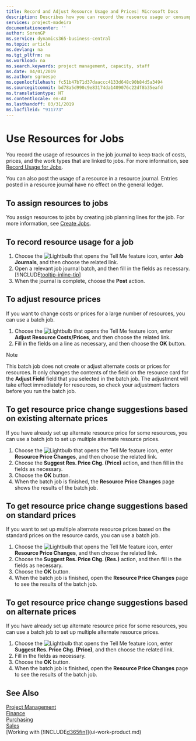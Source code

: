 ```yaml
---
title: Record and Adjust Resource Usage and Prices| Microsoft Docs
description: Describes how you can record the resource usage or consumption associated with a job, to keep track and manage costs, prices, and work types.
services: project-madeira
documentationcenter: ''
author: SorenGP
ms.service: dynamics365-business-central
ms.topic: article
ms.devlang: na
ms.tgt_pltfrm: na
ms.workload: na
ms.search.keywords: project management, capacity, staff
ms.date: 04/01/2019
ms.author: sgroespe
ms.openlocfilehash: fc51b47b71d37daaccc4133d648c90b84d5a3494
ms.sourcegitcommit: bd78a5d990c9e83174da1409076c22df8b35eafd
ms.translationtype: HT
ms.contentlocale: en-AU
ms.lasthandoff: 03/31/2019
ms.locfileid: "911773"
---
```

# <a name="use-resources-for-jobs"></a>Use Resources for Jobs
You record the usage of resources in the job journal to keep track of costs, prices, and the work types that are linked to jobs. For more information, see [Record Usage for Jobs](projects-how-record-job-usage.md).

You can also post the usage of a resource in a resource journal. Entries posted in a resource journal have no effect on the general ledger.

## <a name="to-assign-resources-to-jobs"></a>To assign resources to jobs
You assign resources to jobs by creating job planning lines for the job. For more information, see [Create Jobs](projects-how-create-jobs.md).

## <a name="to-record-resource-usage-for-a-job"></a>To record resource usage for a job
1. Choose the ![Lightbulb that opens the Tell Me feature](media/ui-search/search_small.png "Tell me what you want to do") icon, enter **Job Journals**, and then choose the related link.
2. Open a relevant job journal batch, and then fill in the fields as necessary. [!INCLUDE[tooltip-inline-tip](includes/tooltip-inline-tip_md.md)]
3. When the journal is complete, choose the **Post** action.

## <a name="to-adjust-resource-prices"></a>To adjust resource prices
If you want to change costs or prices for a large number of resources, you can use a batch job.  

1. Choose the ![Lightbulb that opens the Tell Me feature](media/ui-search/search_small.png "Tell me what you want to do") icon, enter **Adjust Resource Costs/Prices**, and then choose the related link.
2. Fill in the fields on a line as necessary, and then choose the **OK** button.

> [!NOTE]  
>   This batch job does not create or adjust alternate costs or prices for resources. It only changes the contents of the field on the resource card for the **Adjust Field** field that you selected in the batch job. The adjustment will take effect immediately for resources, so check your adjustment factors before you run the batch job.

## <a name="to-get-resource-price-change-suggestions-based-on-existing-alternate-prices"></a>To get resource price change suggestions based on existing alternate prices
If you have already set up alternate resource price for some resources, you can use a batch job to set up multiple alternate resource prices.

1. Choose the ![Lightbulb that opens the Tell Me feature](media/ui-search/search_small.png "Tell me what you want to do") icon, enter **Resource Price Changes**, and then choose the related link.
2. Choose the **Suggest Res. Price Chg. (Price)** action, and then fill in the fields as necessary.
3. Choose the **OK** button.  
4. When the batch job is finished, the **Resource Price Changes** page shows the results of the batch job.

## <a name="to-get-resource-price-change-suggestions-based-on-standard-prices"></a>To get resource price change suggestions based on standard prices
If you want to set up multiple alternate resource prices based on the standard prices on the resource cards, you can use a batch job.  

1. Choose the ![Lightbulb that opens the Tell Me feature](media/ui-search/search_small.png "Tell me what you want to do") icon, enter **Resource Price Changes**, and then choose the related link.
2. Choose the **Suggest Res. Price Chg. (Res.)** action, and then fill in the fields as necessary.  
3. Choose the **OK** button.  
4. When the batch job is finished, open the **Resource Price Changes** page to see the results of the batch job.

## <a name="to-get-resource-price-change-suggestions-based-on-alternate-prices"></a>To get resource price change suggestions based on alternate prices
If you have already set up alternate resource price for some resources, you can use a batch job to set up multiple alternate resource prices.

1. Choose the ![Lightbulb that opens the Tell Me feature](media/ui-search/search_small.png "Tell me what you want to do") icon, enter **Suggest Res. Price Chg. (Price)**, and then choose the related link.  
2. Fill in the fields as necessary.
3. Choose the **OK** button.  
4. When the batch job is finished, open the **Resource Price Changes** page to see the results of the batch job.

## <a name="see-also"></a>See Also
[Project Management](projects-manage-projects.md)  
[Finance](finance.md)  
[Purchasing](purchasing-manage-purchasing.md)         
[Sales](sales-manage-sales.md)     
[Working with [!INCLUDE[d365fin](includes/d365fin_md.md)]](ui-work-product.md)  

